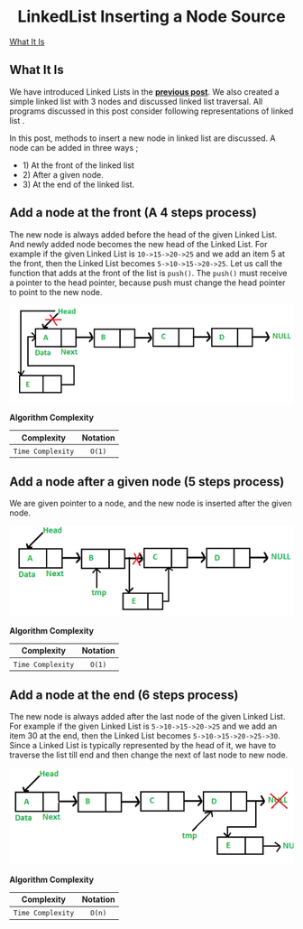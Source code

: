 <h1 align="center">LinkedList Inserting a Node Source</h1>

[What It Is](#what-it-is)

## What It Is

We have introduced Linked Lists in the **[previous post](https://github.com/Dentrax/Data-Structures-with-Go/tree/master/linked-list-1-introduction)**. We also created a simple linked list with 3 nodes and discussed linked list traversal.
All programs discussed in this post consider following representations of linked list .

In this post, methods to insert a new node in linked list are discussed. A node can be added in three ways ;

* 1) At the front of the linked list
* 2) After a given node.
* 3) At the end of the linked list.


Add a node at the front (A 4 steps process)
--------------------------

The new node is always added before the head of the given Linked List. And newly added node becomes the new head of the Linked List. For example if the given Linked List is `10->15->20->25` and we add an item 5 at the front, then the Linked List becomes `5->10->15->20->25`. Let us call the function that adds at the front of the list is `push()`. The `push()` must receive a pointer to the head pointer, because push must change the head pointer to point to the new node.

![Preview Thumbnail](https://raw.githubusercontent.com/Dentrax/Data-Structures-with-Go/master/linked-list-2-inserting-a-node/resources/inserting-a-node-1.png)

**Algorithm Complexity**

| Complexity		| Notation  |
| ----------------- |:---------:|
| `Time Complexity`	| `O(1)`    |


Add a node after a given node (5 steps process)
--------------------------

We are given pointer to a node, and the new node is inserted after the given node.

![Preview Thumbnail](https://raw.githubusercontent.com/Dentrax/Data-Structures-with-Go/master/linked-list-2-inserting-a-node/resources/inserting-a-node-2.png)

**Algorithm Complexity**

| Complexity		| Notation  |
| ----------------- |:---------:|
| `Time Complexity`	| `O(1)`    |


Add a node at the end (6 steps process)
--------------------------

The new node is always added after the last node of the given Linked List. For example if the given Linked List is `5->10->15->20->25` and we add an item 30 at the end, then the Linked List becomes `5->10->15->20->25->30`.
Since a Linked List is typically represented by the head of it, we have to traverse the list till end and then change the next of last node to new node.

![Preview Thumbnail](https://raw.githubusercontent.com/Dentrax/Data-Structures-with-Go/master/linked-list-2-inserting-a-node/resources/inserting-a-node-3.png)

**Algorithm Complexity**

| Complexity		| Notation  |
| ----------------- |:---------:|
| `Time Complexity`	| `O(n)`    |